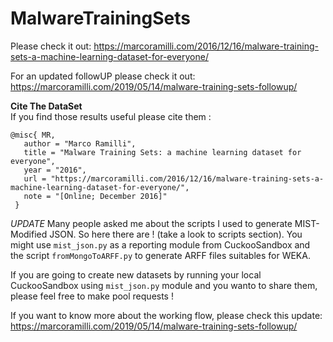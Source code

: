 # MalwareTrainingSets
Please check it out: https://marcoramilli.com/2016/12/16/malware-training-sets-a-machine-learning-dataset-for-everyone/

For an updated followUP please check it out: https://marcoramilli.com/2019/05/14/malware-training-sets-followup/

**Cite The DataSet**  
If you find those results useful please cite them :
    
    
    @misc{ MR,
       author = "Marco Ramilli",
       title = "Malware Training Sets: a machine learning dataset for everyone",
       year = "2016",
       url = "https://marcoramilli.com/2016/12/16/malware-training-sets-a-machine-learning-dataset-for-everyone/",
       note = "[Online; December 2016]"
     }

*UPDATE*
Many people asked me about the scripts I used to generate MIST-Modified JSON. So here there are ! (take a look to scripts section).
You might use `mist_json.py`  as a reporting module from CuckooSandbox and the script `fromMongoToARFF.py` to generate ARFF files suitables for WEKA.

If you are going to create new datasets by running your local CuckooSandbox using `mist_json.py` module and you wanto to share them, please feel free to make pool requests !

If you want to know more about the working flow, please check this update: https://marcoramilli.com/2019/05/14/malware-training-sets-followup/

